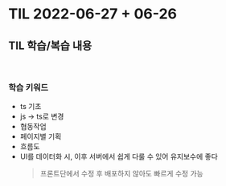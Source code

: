 # TIL 2022-06-27 + 06-26

## TIL 학습/복습 내용

<br>

### 학습 키워드

- ts 기초
- js -> ts로 변경
- 협동작업
- 페이지별 기획
- 흐름도
- UI를 데이터화 시, 이후 서버에서 쉽게 다룰 수 있어 유지보수에 좋다
  > 프론트단에서 수정 후 배포하지 않아도 빠르게 수정 가능

